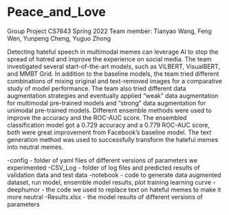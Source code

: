 # Peace_and_Love
Group Project CS7643 Spring 2022
Team member: Tianyao Wang, Feng Wen, Yunpeng Cheng, Yuguo Zhong

Detecting hateful speech in multimodal memes can leverage AI to stop the spread of hatred and improve the experience on social media. The team investigated several start-of-the-art models, such as ViLBERT, VisualBERT, and MMBT Grid. In addition to the baseline models, the team tried different combinations of mixing original and text-removed images for a comparative study of model performance. The team also tried different data augmentation strategies and eventually applied “weak” data augmentation for multimodal pre-trained models and “strong” data augmentation for unimodal pre-trained models. Different ensemble methods were used to improve the accuracy and the ROC-AUC score. The ensembled classification model got a 0.729 accuracy and a 0.779 ROC-AUC score, both were great improvement from Facebook’s baseline model. The text generation method was used to successfully transform the hateful memes into neutral memes. 

-config - folder of yaml files of different versions of parameters we experimented 
-CSV_Log - folder of log files and predicted results of validation data and test data
-notebook - code to generate data augmented dataset, run model, ensemble model results, plot training learning curve
-deephumor - the code we used to replace text on hateful memes to make it more neutral
-Results.xlsx - the model results of different versions of parameters
